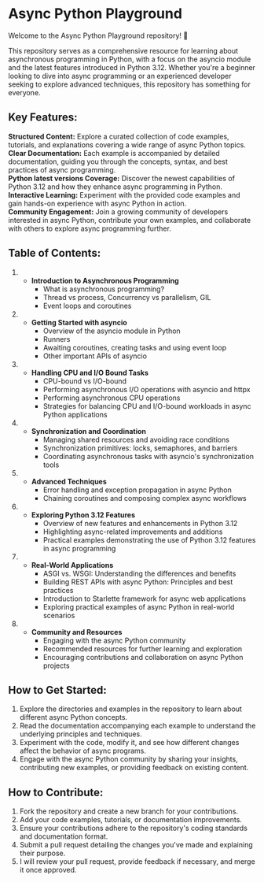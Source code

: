 # Async Python Playground

Welcome to the Async Python Playground repository! 🚀

This repository serves as a comprehensive resource for learning about asynchronous programming in Python, with a focus on the asyncio module and the latest features introduced in Python 3.12. Whether you're a beginner looking to dive into async programming or an experienced developer seeking to explore advanced techniques, this repository has something for everyone.

## Key Features:

**Structured Content:** Explore a curated collection of code examples, tutorials, and explanations covering a wide range of async Python topics.<br />
**Clear Documentation:** Each example is accompanied by detailed documentation, guiding you through the concepts, syntax, and best practices of async programming.<br />
**Python latest versions Coverage:** Discover the newest capabilities of Python 3.12 and how they enhance async programming in Python.<br />
**Interactive Learning:** Experiment with the provided code examples and gain hands-on experience with async Python in action.<br />
**Community Engagement:** Join a growing community of developers interested in async Python, contribute your own examples, and collaborate with others to explore async programming further.<br />
## Table of Contents:

1. * **Introduction to Asynchronous Programming**
     - What is asynchronous programming?
     - Thread vs process, Concurrency vs parallelism, GIL
     - Event loops and coroutines

2. * **Getting Started with asyncio**
     - Overview of the asyncio module in Python
     - Runners
     - Awaiting coroutines, creating tasks and using event loop
     - Other important APIs of asyncio

3. * **Handling CPU and I/O Bound Tasks**
     - CPU-bound vs I/O-bound
     - Performing asynchronous I/O operations with asyncio and httpx
     - Performing asynchronous CPU operations
     - Strategies for balancing CPU and I/O-bound workloads in async Python applications

4. * **Synchronization and Coordination**
     - Managing shared resources and avoiding race conditions
     - Synchronization primitives: locks, semaphores, and barriers
     - Coordinating asynchronous tasks with asyncio's synchronization tools

5. * **Advanced Techniques**
     - Error handling and exception propagation in async Python
     - Chaining coroutines and composing complex async workflows
       
6. * **Exploring Python 3.12 Features**
     - Overview of new features and enhancements in Python 3.12
     - Highlighting async-related improvements and additions
     - Practical examples demonstrating the use of Python 3.12 features in async programming

7.  * **Real-World Applications**
      - ASGI vs. WSGI: Understanding the differences and benefits
      - Building REST APIs with async Python: Principles and best practices
      - Introduction to Starlette framework for async web applications
      - Exploring practical examples of async Python in real-world scenarios

8. * **Community and Resources**
      - Engaging with the async Python community
      - Recommended resources for further learning and exploration
      - Encouraging contributions and collaboration on async Python projects

## How to Get Started:

1. Explore the directories and examples in the repository to learn about different async Python concepts. <br />
2. Read the documentation accompanying each example to understand the underlying principles and techniques. <br />
3. Experiment with the code, modify it, and see how different changes affect the behavior of async programs. <br />
4. Engage with the async Python community by sharing your insights, contributing new examples, or providing feedback on existing content. <br />

## How to Contribute:

1. Fork the repository and create a new branch for your contributions. <br />
2. Add your code examples, tutorials, or documentation improvements. <br />
3. Ensure your contributions adhere to the repository's coding standards and documentation format. <br />
4. Submit a pull request detailing the changes you've made and explaining their purpose. <br />
5. I will review your pull request, provide feedback if necessary, and merge it once approved. <br />
